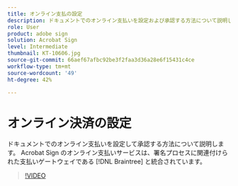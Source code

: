 ```yaml
---
title: オンライン支払の設定
description: ドキュメントでのオンライン支払いを設定および承認する方法について説明します
role: User
product: adobe sign
solution: Acrobat Sign
level: Intermediate
thumbnail: KT-10606.jpg
source-git-commit: 66aef67afbc92be3f2faa3d36a28e6f15431c4ce
workflow-type: tm+mt
source-wordcount: '49'
ht-degree: 42%

---
```


# オンライン決済の設定

ドキュメントでのオンライン支払いを設定して承認する方法について説明します。  Acrobat Sign のオンライン支払いサービスは、署名プロセスに関連付けられた支払いゲートウェイである [!DNL Braintree] と統合されています。

>[!VIDEO](https://video.tv.adobe.com/v/345753?hidetitle=true)


